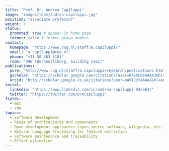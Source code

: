 ```yaml
---
title: "Prof. Dr. Andrea Capiluppi"
image: "images/team/andrea-capiluppi.jpg"
position: "associate professor"
weight: 3
status:
  promoted: true # appear in home page
  former: false # former group member
contact:
  homepage: "https://www.rug.nl/staff/a.capiluppi/"
  email: "a.capiluppi@rug.nl"
  phone: "+31 50 363 5181"
  room: "496 (Bernoulliborg, building 5161)"
publications:
  pure: "http://www.rug.nl/staff/a.capiluppi/research/publications.html"
  gscholar: "https://scholar.google.com/citations?user=b4SXLNEAAAAJ&hl=en&oi=ao"
  orcid: "http://scholar.google.co.uk/citations?user=pWVTJ3YAAAAJ&hl=en"
social:
  linkedin: "https://www.linkedin.com/in/andrea-capiluppi-54ab63/"
  twitter: "https://twitter.com/DrACapiluppi"
fields:
  - m&t
  - sda
topics:
  - Software development 
  - Reuse of architectures and components 
  - Open development approaches (open source software, wikipedia, etc.) 
  - Natural Language Processing for feature extraction 
  - Software maintenance and traceability 
  - Effort estimation  
---
```

